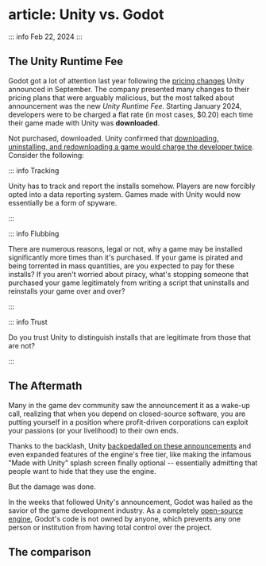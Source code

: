 # article: Unity vs. Godot



::: info Feb 22, 2024
:::
## The Unity Runtime Fee
Godot got a lot of attention last year following the [pricing changes](https://www.theverge.com/2023/9/12/23870547/unit-price-change-game-development) Unity announced in September. The company presented many changes to their pricing plans that were arguably malicious, but the most talked about announcement was the new *Unity Runtime Fee*. Starting January 2024, developers were to be charged a flat rate (in most cases, $0.20) each time their game made with Unity was **downloaded**.

Not purchased, downloaded. Unity confirmed that [downloading, uninstalling, and redownloading a game would charge the developer twice](https://www.axios.com/2023/09/13/unity-runtime-fee-policy-marc-whitten). Consider the following:

::: info Tracking

Unity has to track and report the installs somehow. Players are now forcibly opted into a data reporting system. Games made with Unity would now essentially be a form of spyware.

:::

::: info Flubbing

There are numerous reasons, legal or not, why a game may be installed significantly more times than it's purchased. If your game is pirated and being torrented in mass quantities, are you expected to pay for these installs? If you aren't worried about piracy, what's stopping someone that purchased your game legitimately from writing a script that uninstalls and reinstalls your game over and over?

:::

::: info  Trust

Do you trust Unity to distinguish installs that are legitimate from those that are not?

:::



## The Aftermath
Many in the game dev community saw the announcement it as a wake-up call, realizing that when you depend on closed-source software, you are putting yourself in a position where profit-driven corporations can exploit your passions (or your livelihood) to their own ends.

Thanks to the backlash, Unity [backpedalled on these announcements](https://unity.com/pricing-updates) and even expanded features of the engine's free tier, like making the infamous "Made with Unity" splash screen finally optional -- essentially admitting that people want to hide that they use the engine.

But the damage was done.

In the weeks that followed Unity's announcement, Godot was hailed as the savior of the game development industry. As a completely [open-source engine](https://en.wikipedia.org/wiki/Open-source_software), Godot's code is not owned by anyone, which prevents any one person or institution from having total control over the project.

## The comparison
